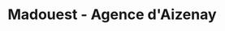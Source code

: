 ---
title: "Madouest - Agence d'Aizenay"
url: /aizenay/madouest-agence-daizenay/
shop: Sanitätshaus
---